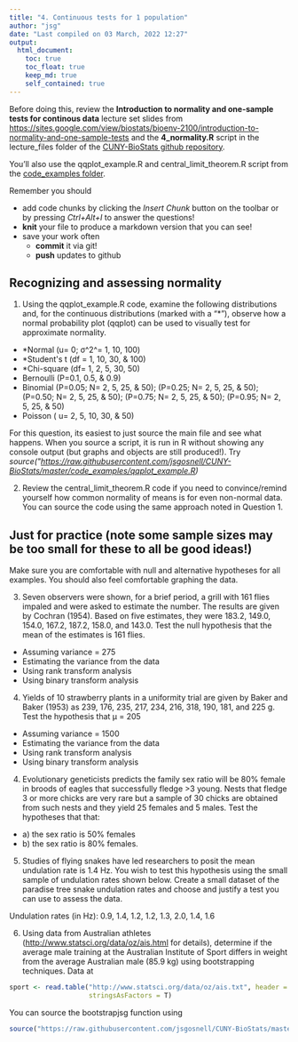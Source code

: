 ```yaml
---
title: "4. Continuous tests for 1 population"
author: "jsg"
date: "Last compiled on 03 March, 2022 12:27"
output:
  html_document:
    toc: true
    toc_float: true
    keep_md: true
    self_contained: true
---
```


Before doing this, review the **Introduction to normality and one-sample tests for continous data** lecture set slides from 
https://sites.google.com/view/biostats/bioenv-2100/introduction-to-normality-and-one-sample-tests and
the  **4_normality.R** script in the lecture_files folder of the
[CUNY-BioStats github repository](https://github.com/jsgosnell/CUNY-BioStats).

You’ll also use the qqplot_example.R and
central_limit_theorem.R script from the 
[code_examples folder](https://github.com/jsgosnell/CUNY-BioStats/tree/master/code_examples).

Remember you should

* add code chunks by clicking the *Insert Chunk* button on the toolbar or by
pressing *Ctrl+Alt+I* to answer the questions!
* **knit** your file to produce a markdown version that you can see!
* save your work often 
  * **commit** it via git!
  * **push** updates to github

## Recognizing and assessing normality 

1. Using the qqplot_example.R code, examine the following distributions and, for 
the continuous distributions (marked with a “*”), observe how a normal probability
plot (qqplot) can be used to visually test for approximate normality.

* *Normal (u= 0; σ^2^= 1, 10, 100) 
* *Student's t (df = 1, 10, 30, & 100) 
* *Chi-square (df= 1, 2, 5, 30, 50)
* Bernoulli (P=0.1, 0.5, & 0.9) 
* Binomial (P=0.05; N= 2, 5, 25, & 50); (P=0.25; N= 2, 5, 25, & 50); (P=0.50; 
N= 2, 5, 25, & 50); (P=0.75; N= 2, 5, 25, & 50); (P=0.95; N= 2, 5, 25, & 50) 
* Poisson ( u= 2, 5, 10, 30, & 50)

For this question, its easiest to just source the main file and see what happens.
When you source a script, it is run in R without showing any console output
(but graphs and objects are still produced!).  Try *source("https://raw.githubusercontent.com/jsgosnell/CUNY-BioStats/master/code_examples/qqplot_example.R)*

2. Review the central_limit_theorem.R code if you need to convince/remind 
yourself how common normality of means is for even non-normal data. You can source the code
using the same approach noted in Question 1.

## Just for practice (note some sample sizes may be too small for these to all be good ideas!)

Make sure you are comfortable with null and alternative hypotheses for all examples. 
You should also feel comfortable graphing the data.

3. Seven observers were shown, for a brief period, a grill with 161 flies impaled 
and were asked to estimate the number. The results are given by Cochran (1954). 
Based on five estimates, they were 183.2, 149.0, 154.0, 167.2, 187.2, 158.0, and 143.0. Test the null hypothesis that the mean of the estimates is 161 flies.

* Assuming variance = 275
* Estimating the variance from the data 
* Using rank transform analysis 
* Using binary transform analysis

4. Yields of 10 strawberry plants in a uniformity trial are given by Baker and 
Baker (1953) as 239, 176, 235, 217, 234, 216, 318, 190, 181, and 225 g. 
Test the hypothesis that µ = 205
* Assuming variance = 1500
* Estimating the variance from the data 
* Using rank transform analysis 
* Using binary transform analysis

4. Evolutionary geneticists predicts the family sex ratio will be 80% female in 
broods of eagles that successfully fledge >3 young. Nests that fledge 3 or more
chicks are very rare but a sample of 30 chicks are obtained from such nests and
they yield 25 females and 5 males. Test the hypotheses that that: 
* a) the sex ratio is 50% females
* b) the sex ratio is 80% females.

5. Studies of flying snakes have led researchers to posit the mean undulation 
rate is 1.4 Hz.  You wish to test this hypothesis using the small sample of 
undulation rates shown below.  Create a small dataset of the paradise tree snake 
undulation rates and choose and justify a test you can use to assess the data.

Undulation rates (in Hz):  0.9, 1.4, 1.2, 1.2, 1.3, 2.0, 1.4, 1.6

6.  Using data from Australian athletes (http://www.statsci.org/data/oz/ais.html 
for details), determine if the average male training at the Australian Institute 
of Sport differs in weight from the average Australian male (85.9 kg) using
bootstrapping techniques. Data at 

```r
sport <- read.table("http://www.statsci.org/data/oz/ais.txt", header = T, 
                    stringsAsFactors = T)
```

You can source the bootstrapjsg function using


```r
source("https://raw.githubusercontent.com/jsgosnell/CUNY-BioStats/master/code_examples/bootstrapjsg.R")
```



